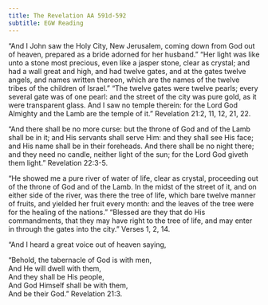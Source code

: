 ```yaml
---
title: The Revelation AA 591d-592
subtitle: EGW Reading
---
```


“And I John saw the Holy City, New Jerusalem, coming down from God out of heaven, prepared as a bride adorned for her husband.” “Her light was like unto a stone most precious, even like a jasper stone, clear as crystal; and had a wall great and high, and had twelve gates, and at the gates twelve angels, and names written thereon, which are the names of the twelve tribes of the children of Israel.” “The twelve gates were twelve pearls; every several gate was of one pearl: and the street of the city was pure gold, as it were transparent glass. And I saw no temple therein: for the Lord God Almighty and the Lamb are the temple of it.” Revelation 21:2, 11, 12, 21, 22.

“And there shall be no more curse: but the throne of God and of the Lamb shall be in it; and His servants shall serve Him: and they shall see His face; and His name shall be in their foreheads. And there shall be no night there; and they need no candle, neither light of the sun; for the Lord God giveth them light.” Revelation 22:3-5.

“He showed me a pure river of water of life, clear as crystal, proceeding out of the throne of God and of the Lamb. In the midst of the street of it, and on either side of the river, was there the tree of life, which bare twelve manner of fruits, and yielded her fruit every month: and the leaves of the tree were for the healing of the nations.” “Blessed are they that do His commandments, that they may have right to the tree of life, and may enter in through the gates into the city.” Verses 1, 2, 14.

“And I heard a great voice out of heaven saying,

“Behold, the tabernacle of God is with men,\
And He will dwell with them,\
And they shall be His people,\
And God Himself shall be with them,\
And be their God.” Revelation 21:3.